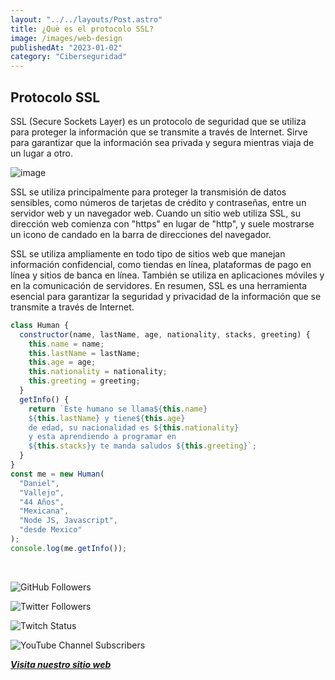 ```yaml
---
layout: "../../layouts/Post.astro"
title: ¿Què es el protocolo SSL?
image: /images/web-design
publishedAt: "2023-01-02"
category: "Ciberseguridad"
---
```


## Protocolo SSL

SSL (Secure Sockets Layer) es un protocolo de seguridad que se utiliza para proteger la información que se transmite a través de Internet. Sirve para garantizar que la información sea privada y segura mientras viaja de un lugar a otro.

![image](https://images.pexels.com/photos/5952651/pexels-photo-5952651.jpeg?auto=compress&cs=tinysrgb&w=1260&h=750&dpr=1)

SSL se utiliza principalmente para proteger la transmisión de datos sensibles, como números de tarjetas de crédito y contraseñas, entre un servidor web y un navegador web. Cuando un sitio web utiliza SSL, su dirección web comienza con "https" en lugar de "http", y suele mostrarse un icono de candado en la barra de direcciones del navegador.

SSL se utiliza ampliamente en todo tipo de sitios web que manejan información confidencial, como tiendas en línea, plataformas de pago en línea y sitios de banca en línea. También se utiliza en aplicaciones móviles y en la comunicación de servidores. En resumen, SSL es una herramienta esencial para garantizar la seguridad y privacidad de la información que se transmite a través de Internet.

```js
class Human {
  constructor(name, lastName, age, nationality, stacks, greeting) {
    this.name = name;
    this.lastName = lastName;
    this.age = age;
    this.nationality = nationality;
    this.greeting = greeting;
  }
  getInfo() {
    return `Este humano se llama${this.name}
    ${this.lastName} y tiene${this.age}
    de edad, su nacionalidad es ${this.nationality}
    y esta aprendiendo a programar en 
    ${this.stacks}y te manda saludos ${this.greeting}`;
  }
}
const me = new Human(
  "Daniel",
  "Vallejo",
  "44 Años",
  "Mexicana",
  "Node JS, Javascript",
  "desde Mexico"
);
console.log(me.getInfo());
```

<br/>

![GitHub Followers](https://img.shields.io/github/followers/DanyVeneno?style=social)

![Twitter Followers](https://img.shields.io/twitter/follow/venenodigital?style=social)

![Twitch Status](https://img.shields.io/twitch/status/yehiibhii?style=social)

![YouTube Channel Subscribers](https://img.shields.io/youtube/channel/subscribers/UC8UhdMAKJX56O2PY8kzBIlw?style=social)

[**_Visita nuestro sitio web_**](https://juanitovenenoestudio.netlify.app/)
